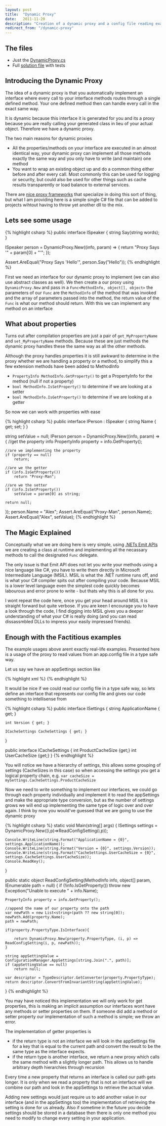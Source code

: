 ```yaml
---
layout: post
title:  "Dynamic Proxy"
date:   2011-11-20
description: "Creation of a dynamic proxy and a config file reading example"
redirect_from: "/dynamic-proxy"
---
```


## The files

* Just the [DynamicProxy.cs][1]
* Full [solution file][2] with tests

## Introducing the Dynamic Proxy

The idea of a dynamic proxy is that you automatically implement an interface where every call to your interface methods routes through a single defined method. Your one defined method then can handle every call in the exact same way. 

It is dynamic because this interface it is generated for you and its a proxy because you are really calling your generated class in lieu of your actual object. Therefore we have a dynamic proxy.

 
The two main reasons for dynamic proxies
 
* All the properties/methods on your interface are executed in an almost identical way, your dynamic proxy can implement all those methods exactly the same way and you only have to write (and maintain) one method
* You want to wrap an existing object up and do a common thing either before and after every call. Most commonly this can be used for logging or security, but could also be used for other things such as cache results transparently or load balance to external services.
 
There are [nice proxy frameworks][3] that specialize in doing this sort of thing, but what I am providing here is a simple single C# file that can be added to projects wihtout having to throw yet another dll to the mix.

## Lets see some usage

{% highlight csharp %}
public interface ISpeaker
{
	string Say(string words);
}

ISpeaker person = DynamicProxy.New<ISpeaker>((info, param) =>
{
	return "Proxy Says '" + param[0] + "'";
});

 Assert.AreEqual("Proxy Says 'Hello'", person.Say("Hello"));
{% endhighlight %}

First we need an interface for our dynamic proxy to implement (we can also use abstract classes as well). We then create a our proxy using `DynamicProxy.New` and pass in a `Func<MethodInfo, object[], object>` the parameters of our `Func` are the `MethodInfo` of the method that was invoked and the array of parameters passed into the method, the return value of the `Func` is what our method should return. With this we can implement any method on an interface

## What about properties

Turns out after compilation properties are just a pair of `get_MyPropertyName` and `set_MyPropertyName` methods. Because these are just methods the dynamic proxy handles these the same way as all the other methods.

Although the proxy handles properties it is still awkward to determine in the proxy whether we are handling a property or a method, to simplify this a few extension methods have been added to MethodInfo

* `PropertyInfo MethodInfo.GetProperty()` to get a PropertyInfo for the method (null if not a property)
* `bool MethodInfo.IsSetProperty()` to determine if we are looking at a setter
* `bool MethodInfo.IsGetProperty()` to determine if we are looking at a getter


So now we can work with properties with ease

{% highlight csharp %}
public interface IPerson : ISpeaker
{
	string Name { get; set; }
}

string setValue = null;
IPerson person = DynamicProxy.New<IPerson>((info, param) =>
{
	//get the property info
	PropertyInfo property = info.GetProperty();
			
	//are we implementing the property
	if (property == null)
		return;

	//are we the getter
	if (info.IsGetProperty())
		return "Proxy-Man";

	//are we the setter
	if (info.IsSetProperty())
		setValue = param[0] as string;

	return null;
});
person.Name = "Alex";
Assert.AreEqual("Proxy-Man", person.Name);
Assert.AreEqual("Alex", setValue);
{% endhighlight %}

## The Magic Explained

Conceptually what we are doing here is very simple, using [.NETs Emit APIs][4] we are creating a class at runtime and implementing all the necassary methods to call the designated `Func` delegate.

The only issue is that Emit API does not let you write your methods using a nice language like C#, you have to write them directly in Microsoft Intermediate Language (MSIL). MSIL is what the .NET runtime runs off, and is what your C# compiler spits out after compiling your code. Because MSIL is a lower level language even the simplest code quickly becomes labourous and error prone to write - but thats why this is all done for you.


I wont repeat the code here, once you get your head around MSIL it is straight forward but quite verbose. If you are keen I encourage you to have a look through the code, I find digging into MSIL gives you a deeper understanding of what your C# is really doing (and you can read dissassmbled DLLs to impress your easily impressed friends).


## Enough with the Factitious examples

The example usages above arent exactly real-life examples. Presented here is a usage of the proxy to read values from an app.config file in a type safe way. 

Let us say we have an appSettings section like

{% highlight xml %}
<appSettings>
	<add key="ApplicationName" value="Data-Accessor"/>
	<add key="Version" value="3"/>
	<add key="CacheSettings.UserCacheSize" value="1000"/>
	<add key="CacheSettings.ProductCacheSize" value="1000"/>
</appSettings>
{% endhighlight %}

It would be nice if we could read our config file in a type safe way, so lets define an interface that represents our config file and gives our code something to intellisense from

{% highlight csharp %}
public interface ISettings
{
	string ApplicationName { get; }

	int Version { get; }

	ICacheSettings CacheSettings { get; }
}

public interface ICacheSettings
{
	int ProductCacheSize {get;}
	int UserCacheSize {get;}
}
{% endhighlight %}

You will notice we have a hierarchy of settings, this allows some grouping of settings (CacheSizes in this case) so when accessing the settings you get a logical property chain, e.g. `var cacheSize = mySettings.CacheSettings.ProductCacheSize`

Now we need to write something to implement our interfaces, we could go through each property individually and implement it to read the appSettings and make the appropriate type conversion, but as the number of settings grows we will end up implementing the same type of logic over and over again. I think by now you would've guessed that we are going to use the dynamic proxy

{% highlight csharp %}
static void Main(string[] args)
{
	ISettings settings = DynamicProxy.New<ISettings>((i,p)=>ReadConfigSetting(i,p));


	Console.WriteLine(string.Format("ApplicationName = {0}", settings.ApplicationName));
	Console.WriteLine(string.Format("Version = {0}", settings.Version));
	Console.WriteLine(string.Format("CacheSettings.UserCacheSize = {0}", settings.CacheSettings.UserCacheSize)); 
	Console.ReadKey();
}

public static object ReadConfigSetting(MethodInfo info, object[] param, IEnumerable<string> path = null)
{
	if (!info.IsGetProperty())
		throw new Exception("Unable to execute " + info.Name);

	PropertyInfo property = info.GetProperty();

	//append the name of our property onto the path
	var newPath = new List<string>(path ?? new string[0]);
	newPath.Add(property.Name);
	path = newPath;

	if(property.PropertyType.IsInterface){
	   
		return DynamicProxy.New(property.PropertyType, (i, p) => ReadConfigSetting(i, p, newPath));
	}

	string appSettingValue = ConfigurationManager.AppSettings[string.Join(".", path)];
	if (appSettingValue == null)
		return null;

	var descriptor = TypeDescriptor.GetConverter(property.PropertyType);
	return descriptor.ConvertFromInvariantString(appSettingValue);
}
{% endhighlight %}


You may have noticed this implementation we will only work for get properties, this is making an implicit assumption our interfaces wont have any methods or setter properties on them. If someone did add a method or setter property our implementation of such a method is simple; we throw an error.

The implementation of getter properties is 

* if the return type is not an interface we will look in the appSettings file for a key that is equal to the current path and convert the result to be the same type as the interface expects.
* if the return type is another interface, we return a new proxy which calls the same method with a slightly longer path. This allows us to handle arbitrary depth hierarchies through recursion 

Every time a new property that returns an interface is called our path gets longer. It is only when we read a property that is not an interface will we combine our path and look in the appSettings to retrieve the actual value.

Adding new settings would just require us to add another value in our interface (and in the appSettings too) the implementation of retrieving the setting is done for us already. Also if sometime in the future you decide settings should be stored in a database then there is only one method you need to modify to change every setting in your application.


  [1]: https://gist.github.com/codecutout/e863e22428e36d4d15c6e93ea8fb29bb
  [2]: /assets/posts/code/dynamicproxy/DynamicProxy.zip
  [3]: http://castleproject.org/dynamicproxy/index.html
  [4]: http://msdn.microsoft.com/en-us/library/xd5fw18y.aspx